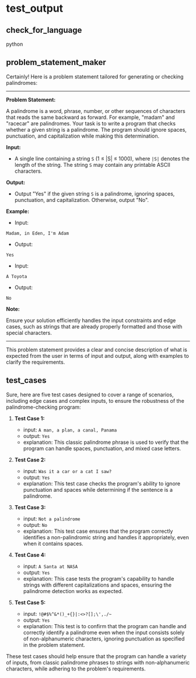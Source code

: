 # test_output 

## check_for_language 

python
## problem_statement_maker 

Certainly! Here is a problem statement tailored for generating or checking palindromes:

---

**Problem Statement:**

A palindrome is a word, phrase, number, or other sequences of characters that reads the same backward as forward. For example, "madam" and "racecar" are palindromes. Your task is to write a program that checks whether a given string is a palindrome. The program should ignore spaces, punctuation, and capitalization while making this determination.

**Input:**

- A single line containing a string `S` (1 ≤ |S| ≤ 1000), where `|S|` denotes the length of the string. The string `S` may contain any printable ASCII characters.

**Output:**

- Output "Yes" if the given string `S` is a palindrome, ignoring spaces, punctuation, and capitalization. Otherwise, output "No".

**Example:**

- Input:
```
Madam, in Eden, I'm Adam
```
- Output:
```
Yes
```

- Input:
```
A Toyota
```
- Output:
```
No
```

**Note:**

Ensure your solution efficiently handles the input constraints and edge cases, such as strings that are already properly formatted and those with special characters.

--- 

This problem statement provides a clear and concise description of what is expected from the user in terms of input and output, along with examples to clarify the requirements.
## test_cases 

Sure, here are five test cases designed to cover a range of scenarios, including edge cases and complex inputs, to ensure the robustness of the palindrome-checking program:

1. **Test Case 1:**
   - input: `A man, a plan, a canal, Panama`
   - output: `Yes`
   - explanation: This classic palindrome phrase is used to verify that the program can handle spaces, punctuation, and mixed case letters.

2. **Test Case 2:**
   - input: `Was it a car or a cat I saw?`
   - output: `Yes`
   - explanation: This test case checks the program's ability to ignore punctuation and spaces while determining if the sentence is a palindrome.

3. **Test Case 3:**
   - input: `Not a palindrome`
   - output: `No`
   - explanation: This test case ensures that the program correctly identifies a non-palindromic string and handles it appropriately, even when it contains spaces.

4. **Test Case 4:**
   - input: `A Santa at NASA`
   - output: `Yes`
   - explanation: This case tests the program's capability to handle strings with different capitalizations and spaces, ensuring the palindrome detection works as expected.

5. **Test Case 5:**
   - input: `!@#$%^&*()_+{}|:<>?[];\',./~`
   - output: `Yes`
   - explanation: This test is to confirm that the program can handle and correctly identify a palindrome even when the input consists solely of non-alphanumeric characters, ignoring punctuation as specified in the problem statement.

These test cases should help ensure that the program can handle a variety of inputs, from classic palindrome phrases to strings with non-alphanumeric characters, while adhering to the problem's requirements.
